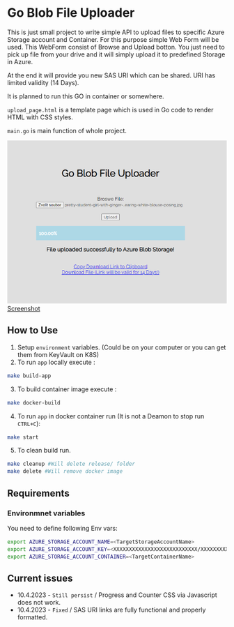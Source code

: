 # Go Blob File Uploader

This is just small project to write simple API to upload files to specific Azure Storage account and Container.  For this purpose simple Web Form will be used. This WebForm consist of Browse and Upload botton.
You just need to pick up file from your drive and it will simply upload it to predefined Storage in Azure. 

At the end it will provide you new SAS URI which can be shared. URI has limited validity (14 Days).

It is planned to run this GO in container or somewhere.

`upload_page.html` is a template page which is used in Go code to render HTML with CSS styles. 

`main.go` is main function of whole project. 

![Tux, the Linux mascot](/images/goblob_uploader.png)
[Screenshot](/images/goblob_uploader.png "Just an basic view of webform.")

## How to Use
1. Setup `environment` variables. (Could be on your computer or you can get them from KeyVault on K8S)
2. To run `app` locally execute :
```bash
make build-app
```
3. To build container image execute :
```bash
make docker-build
```
4. To run `app` in docker container run (It is not a Deamon to stop run `CTRL+C`): 
```bash
make start
```
5. To clean build run.
```bash
make cleanup #Will delete release/ folder
make delete #Will remove docker image
```


## Requirements 

### Environmnet variables

You need to define following Env vars:

```bash
export AZURE_STORAGE_ACCOUNT_NAME=<TargetStorageAccountName>
export AZURE_STORAGE_ACCOUNT_KEY=<XXXXXXXXXXXXXXXXXXXXXXXXXXX/XXXXXXXXXXXXXXXXXXXXXXX==>
export AZURE_STORAGE_ACCOUNT_CONTAINER=<TargetContainerName>
```

## Current issues

- 10.4.2023 - `Still persist` / Progress and Counter CSS via Javascript does not work.
- 10.4.2023 - `Fixed` / SAS URI links are fully functional and properly formatted. 